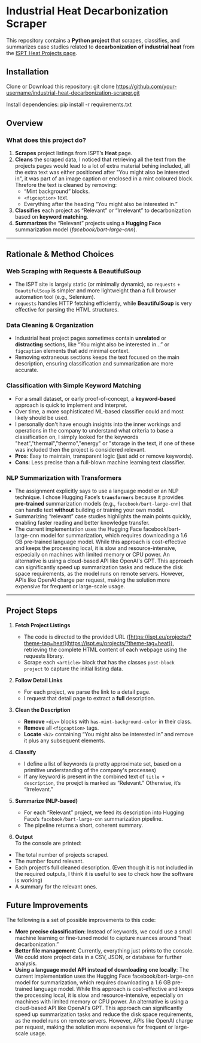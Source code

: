 # Industrial Heat Decarbonization Scraper

This repository contains a **Python project** that scrapes, classifies, and summarizes case studies related to **decarbonization of industrial heat** from the [ISPT Heat Projects page](https://ispt.eu/projects/?theme-tag=heat).

## Installation

Clone or Download this repository:
git clone https://github.com/your-username/industrial-heat-decarbonization-scraper.git

Install dependencies:
pip install -r requirements.txt

## Overview

### What does this project do?
1. **Scrapes** project listings from ISPT’s **Heat** page.
2. **Cleans** the scraped data, I noticed that retrieving all the text from the projects pages would lead to a lot of extra material behing included, all the extra text was either positioned after "You might also be interested in", it was part of an image caption or enclosed in a mint coloured block.
   Threfore the text is cleaned by removing:
   - “Mint background” blocks.
   - `<figcaption>` text.
   - Everything after the heading “You might also be interested in.”
3. **Classifies** each project as “Relevant” or “Irrelevant” to decarbonization based on **keyword matching**.
4. **Summarizes** the “Relevant” projects using a **Hugging Face** summarization model (*facebook/bart-large-cnn*).

---

## Rationale & Method Choices

### Web Scraping with Requests & BeautifulSoup 
  - The ISPT site is largely static (or minimally dynamic), so `requests` + `BeautifulSoup` is simpler and more lightweight than a full browser automation tool (e.g., Selenium).  
  - `requests` handles HTTP fetching efficiently, while **BeautifulSoup** is very effective for parsing the HTML structures.

### Data Cleaning & Organization 
  - Industrial heat project pages sometimes contain **unrelated** or **distracting** sections, like “You might also be interested in…” or `figcaption` elements that add minimal context.  
  - Removing extraneous sections keeps the text focused on the main description, ensuring classification and summarization are more accurate.

### Classification with Simple Keyword Matching
- For a small dataset, or early proof-of-concept, a **keyword-based** approach is quick to implement and interpret.  
- Over time, a more sophisticated ML-based classifier could and most likely should be used.
- I personally don't have enough insights into the inner workings and operations in the company to understand what criteria to base a classification on, I simply looked for the keywords "heat","thermal","thermo","energy" or "storage in the text, if one of these was included then the project is considered relevant.
- **Pros**: Easy to maintain, transparent logic (just add or remove keywords).
- **Cons**: Less precise than a full-blown machine learning text classifier.

### NLP Summarization with Transformers
  - The assignment explicitly says to use a language model or an NLP technique. I chose Hugging Face’s **`transformers`** because it provides **pre-trained** summarization models (e.g., `facebook/bart-large-cnn`) that can handle text **without** building or training your own model.  
  - Summarizing “relevant” case studies highlights the main points quickly, enabling faster reading and better knowledge transfer.
  - The current implementation uses the Hugging Face facebook/bart-large-cnn model for summarization, which requires downloading a 1.6 GB pre-trained language model. While this approach is cost-effective and keeps the         processing local, it is slow and resource-intensive, especially on machines with limited memory or CPU power.
    An alternative is using a cloud-based API like OpenAI's GPT. This approach can significantly speed up summarization tasks and reduce the disk space requirements, as the model runs on remote servers. However, APIs          like OpenAI charge per request, making the solution more expensive for frequent or large-scale usage.

---

## Project Steps

1. **Fetch Project Listings**  
   - The code is directed to the provided URL ([https://ispt.eu/projects/?theme-tag=heat](https://ispt.eu/projects/?theme-tag=heat)), retrieving the complete HTML content of each webpage using the requests library.  
   - Scrape each `<article>` block that has the classes `post-block project` to capture the initial listing data.

2. **Follow Detail Links**  
   - For each project, we parse the link to a detail page.  
   - I request that detail page to extract a **full** description.

3. **Clean the Description**  
   - **Remove** `<div>` blocks with `has-mint-background-color` in their class.  
   - **Remove** all `<figcaption>` tags.  
   - **Locate** `<h2>` containing “You might also be interested in” and remove it plus any subsequent elements.

4. **Classify**  
   - I define a list of keywords (a pretty approximate set, based on a primitive understanding of the company's processes)  
   - If any keyword is present in the combined text of `title + description`, the proejct is marked as “Relevant.” Otherwise, it’s “Irrelevant.”

5. **Summarize (NLP-based)**  
   - For each “Relevant” project, we feed its description into Hugging Face’s `facebook/bart-large-cnn` summarization pipeline.  
   - The pipeline returns a short, coherent summary.

6. **Output**  
To the console are printed:  
  - The total number of projects scraped.  
  - The number found relevant.  
  - Each project’s full cleaned description. (Even though it is not included in the required outputs, I think it is useful to see to check how the software is working) 
  - A summary for the relevant ones.

## Future Improvements
The following is a set of possible improvements to this code:
  - **More precise classification**: Instead of keywords, we could use a small machine learning or fine-tuned model to capture nuances around “heat decarbonization.”
  - **Better file management**: Currently, everything just prints to the console. We could store project data in a CSV, JSON, or database for further analysis.
  - **Using a language model API instead of downloading one locally**: The current implementation uses the Hugging Face facebook/bart-large-cnn model for summarization, which requires downloading a 1.6 GB pre-trained           language model. While this approach is cost-effective and keeps the processing local, it is slow and resource-intensive, especially on machines with limited memory or CPU power.
     An alternative is using a cloud-based API like OpenAI's GPT. This approach can significantly speed up summarization tasks and reduce the disk space requirements, as the model runs on remote servers. However, APIs          like OpenAI charge per request, making the solution more expensive for frequent or large-scale usage.
